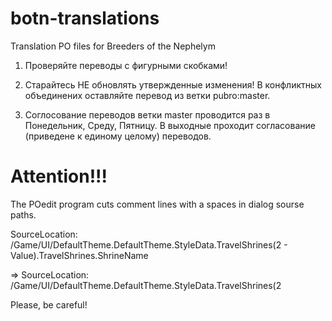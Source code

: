 # botn-translations
Translation PO files for Breeders of the Nephelym

1. Проверяйте переводы с фигурными скобками!

2. Старайтесь НЕ обновлять утвержденные изменения! В конфликтных объединених оставляйте перевод из ветки pubro:master.

3. Соглосование переводов ветки master проводится раз в Понедельник, Среду, Пятницу.
    В выходные проходит согласование (приведене к единому целому) переводов.

# Attention!!!
The POedit program cuts comment lines with a spaces in dialog sourse paths.

SourceLocation:	/Game/UI/DefaultTheme.DefaultTheme.StyleData.TravelShrines(2 - Value).TravelShrines.ShrineName

=> SourceLocation:	/Game/UI/DefaultTheme.DefaultTheme.StyleData.TravelShrines(2


Please, be careful!
